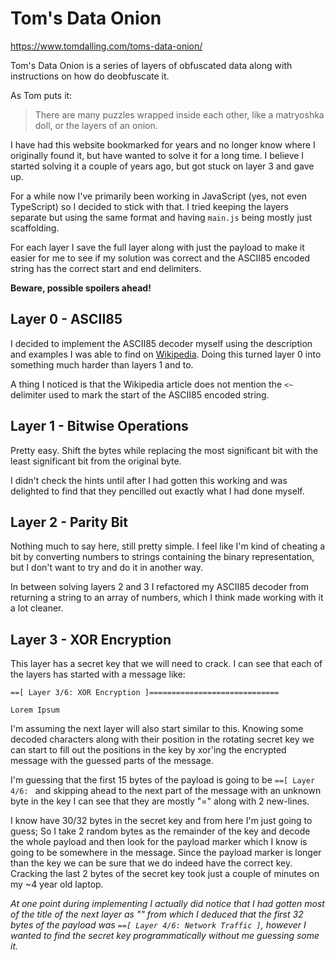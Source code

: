# Tom's Data Onion

https://www.tomdalling.com/toms-data-onion/

Tom's Data Onion is a series of layers of obfuscated data along with instructions on how do deobfuscate it.

As Tom puts it:

> There are many puzzles wrapped inside each other, like a matryoshka doll, or the layers of an onion.

I have had this website bookmarked for years and no longer know where I originally found it, but have wanted to solve it for a long time. I believe I started solving it a couple of years ago, but got stuck on layer 3 and gave up.

For a while now I've primarily been working in JavaScript (yes, not even TypeScript) so I decided to stick with that. I tried keeping the layers separate but using the same format and having `main.js` being mostly just scaffolding.

For each layer I save the full layer along with just the payload to make it easier for me to see if my solution was correct and the ASCII85 encoded string has the correct start and end delimiters.

**Beware, possible spoilers ahead!**

## Layer 0 - ASCII85

I decided to implement the ASCII85 decoder myself using the description and examples I was able to find on [Wikipedia](https://en.wikipedia.org/wiki/Ascii85#Adobe_version). Doing this turned layer 0 into something much harder than layers 1 and to.

A thing I noticed is that the Wikipedia article does not mention the `<~` delimiter used to mark the start of the ASCII85 encoded string.

## Layer 1 - Bitwise Operations

Pretty easy. Shift the bytes while replacing the most significant bit with the least significant bit from the original byte.

I didn't check the hints until after I had gotten this working and was delighted to find that they pencilled out exactly what I had done myself.

## Layer 2 - Parity Bit

Nothing much to say here, still pretty simple. I feel like I'm kind of cheating a bit by converting numbers to strings containing the binary representation, but I don't want to try and do it in another way.

In between solving layers 2 and 3 I refactored my ASCII85 decoder from returning a string to an array of numbers, which I think made working with it a lot cleaner.

## Layer 3 - XOR Encryption

This layer has a secret key that we will need to crack.
I can see that each of the layers has started with a message like:

```
==[ Layer 3/6: XOR Encryption ]=============================

Lorem Ipsum
```

I'm assuming the next layer will also start similar to this.
Knowing some decoded characters along with their position in the rotating secret key we can start to fill out the positions in the key by xor'ing the encrypted message with the guessed parts of the message.

I'm guessing that the first 15 bytes of the payload is going to be `==[ Layer 4/6: ` and skipping ahead to the next part of the message with an unknown byte in the key I can see that they are mostly "=" along with 2 new-lines.

I know have 30/32 bytes in the secret key and from here I'm just going to guess; So I take 2 random bytes as the remainder of the key and decode the whole payload and then look for the payload marker which I know is going to be somewhere in the message. Since the payload marker is longer than the key we can be sure that we do indeed have the correct key.
Cracking the last 2 bytes of the secret key took just a couple of minutes on my ~4 year old laptop.

_At one point during implementing I actually did notice that I had gotten most of the title of the next layer as "" from which I deduced that the first 32 bytes of the payload was `==[ Layer 4/6: Network Traffic ]`, however I wanted to find the secret key programmatically without me guessing some it._
